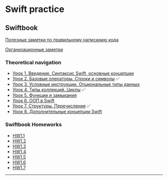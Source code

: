 # Swift practice

## Swiftbook

[Полезные заметки по правильному написанию кода](Swiftbook/Notes_swiftbook/advices.md)

[Организационные заметки](Swiftbook/Notes_swiftbook/org_notes.md)
### Theoretical navigation

- [Урок 1. Введение. Синтаксис Swift, основные концепции](Swiftbook/Part1_Swift/Notes_Swift/swift_1.md) 
- [Урок 2. Базовые операторы. Строки и символы](Swiftbook/Part1_Swift/Notes_Swift/swift_2.md) ✅
- [Урок 3. Условные инструкции. Опциональные типы данных](Swiftbook/Part1_Swift/Notes_Swift/swift_3.md) 
- [Урок 4. Типы коллекций. Циклы](Swiftbook/Part1_Swift/Notes_Swift/swift_4.md) ✅
- [Урок 5. Функции и замыкания](Swiftbook/Part1_Swift/Notes_Swift/swift_5.md)
- [Урок 6. ООП в Swift](Swiftbook/Part1_Swift/Notes_Swift/swift_6.md)
- [Урок 7. Структуры. Перечисления](Swiftbook/Part1_Swift/Notes_Swift/swift_7.md) ✅
- [Урок 8. Дополнительные концепции Swift](Swiftbook/Part1_Swift/Notes_Swift/swift_8.md)


### Swiftbook Homeworks

- [HW1.1](Swiftbook/Part1_Swift/Lesson_1.2/HW1.1.playground/Pages)
- [HW1.2](Swiftbook/Part1_Swift/Lesson_1.3/HW1.2.playground/Contents.swift)
- [HW1.3](Swiftbook/Part1_Swift/Lesson_1.4/HW1.3.playground/Pages)
- [HW1.4](Swiftbook/Part1_Swift/Lesson_1.5/HW1.4.playground/Contents.swift)
- [HW1.5](Swiftbook/Part1_Swift/Lesson_1.6/HW1.5.playground/Contents.swift)
- [HW1.6](Swiftbook/Part1_Swift/Lesson_1.7/HW1.6.playground/Contents.swift)
- [HW1.7](Swiftbook/Part1_Swift/Lesson_1.8/HW1.7.playground/Contents.swift)

---